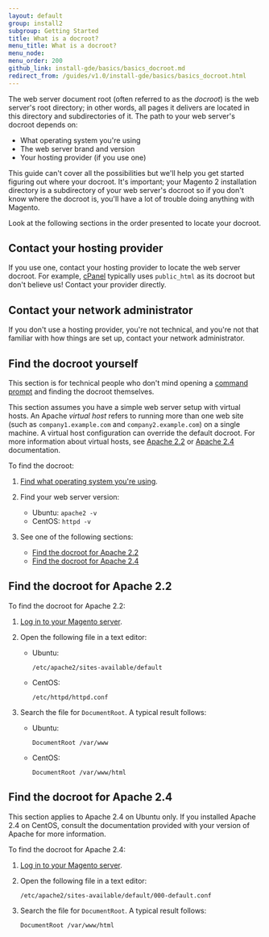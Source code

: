 ```yaml
---
layout: default
group: install2
subgroup: Getting Started
title: What is a docroot?
menu_title: What is a docroot?
menu_node: 
menu_order: 200
github_link: install-gde/basics/basics_docroot.md
redirect_from: /guides/v1.0/install-gde/basics/basics_docroot.html
---
```


The web server document root (often referred to as the *docroot*) is the web server's root directory; in other words, all pages it delivers are located in this directory and subdirectories of it. The path to your web server's docroot depends on:

*	What operating system you're using
*	The web server brand and version
*	Your hosting provider (if you use one)

This guide can't cover all the possibilities but we'll help you get started figuring out where your docroot. It's important; your Magento 2 installation directory is a subdirectory of your web server's docroot so if you don't know where the docroot is, you'll have a lot of trouble doing anything with Magento.

Look at the following sections in the order presented to locate your docroot.

## Contact your hosting provider
If you use one, contact your hosting provider to locate the web server docroot. For example, <a href="http://support.hostgator.com/articles/cpanel/what-is-a-document-root-folder" target="_blank">cPanel</a> typically uses `public_html` as its docroot but don't believe us! Contact your provider directly.

## Contact your network administrator
If you don't use a hosting provider, you're not technical, and you're not that familiar with how things are set up, contact your network administrator. 

## Find the docroot yourself
This section is for technical people who don't mind opening a <a href="{{ site.gdeurl }}install-gde/basics/basics_login.html">command prompt</a> and finding the docroot themselves.

<div class="bs-callout bs-callout-info" id="info">
  <p>This section assumes you have a simple web server setup with virtual hosts. An Apache <em>virtual host</em> refers to running more than one web site (such as <code>company1.example.com</code> and <code>company2.example.com</code>) on a single machine. A virtual host configuration can override the default docroot. For more information about virtual hosts, see <a href="http://httpd.apache.org/docs/2.2/mod/core.html#virtualhost" target="_blank">Apache 2.2</a> or <a href="http://httpd.apache.org/docs/2.4/mod/core.html#virtualhost" target="_blank">Apache 2.4</a> documentation.</p>
</div> 

To find the docroot:

1.	<a href="{{ site.gdeurl }}install-gde/basics/basics_os-version.html">Find what operating system you're using</a>.
2.	Find your web server version:

	*	Ubuntu: `apache2 -v`
	*	CentOS: `httpd -v`
	
3.	See one of the following sections:

	*	<a href="#basics-docroot-apache22">Find the docroot for Apache 2.2</a>
	*	<a href="#basics-docroot-apache24">Find the docroot for Apache 2.4</a>

<h2 id="basics-docroot-apache22">Find the docroot for Apache 2.2</h2>
To find the docroot for Apache 2.2:

1.	<a href="{{ site.gdeurl }}install-gde/basics/basics_login.html">Log in to your Magento server</a>.
2.	Open the following file in a text editor:

	*	Ubuntu:

			/etc/apache2/sites-available/default

	*	CentOS:

			/etc/httpd/httpd.conf

3.	Search the file for `DocumentRoot`. A typical result follows:

	*	Ubuntu:

			DocumentRoot /var/www

	*	CentOS:

			DocumentRoot /var/www/html


<h2 id="basics-docroot-apache24">Find the docroot for Apache 2.4</h2>
This section applies to Apache 2.4 on Ubuntu only. If you installed Apache 2.4 on CentOS, consult the documentation provided with your version of Apache for more information.

To find the docroot for Apache 2.4:

1.	<a href="{{ site.gdeurl }}install-gde/basics/basics_login.html">Log in to your Magento server</a>.
2.	Open the following file in a text editor:

		/etc/apache2/sites-available/default/000-default.conf

3.	Search the file for `DocumentRoot`. A typical result follows:

		DocumentRoot /var/www/html


